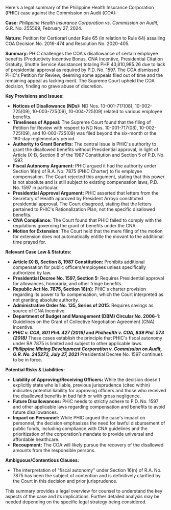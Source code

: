 Here's a legal summary of the Philippine Health Insurance Corporation (PHIC) case against the Commission on Audit (COA):

**Case:** *Philippine Health Insurance Corporation vs. Commission on Audit*, G.R. No. 255569, February 27, 2024.

**Nature:** Petition for Certiorari under Rule 65 (in relation to Rule 64) assailing COA Decision No. 2016-474 and Resolution No. 2020-405.

**Summary:**
PHIC challenges the COA's disallowance of certain employee benefits (Productivity Incentive Bonus, CNA Incentive, Presidential Citation Gratuity, Shuttle Service Assistance) totaling PHP 43,810,985.26 due to lack of presidential approval as required by P.D. No. 1597. The COA dismissed PHIC's Petition for Review, deeming some appeals filed out of time and the remaining appeal as lacking merit. The Supreme Court upheld the COA decision, finding no grave abuse of discretion.

**Key Provisions and Issues:**

*   **Notices of Disallowance (NDs):** ND Nos. 10-001-717(08), 10-002-725(09), 10-003-725(09), 10-004-725(09) related to various employee benefits.
*   **Timeliness of Appeal:** The Supreme Court found that the filing of Petition for Review with respect to ND Nos. 10-001-717(08), 10-002-725(09), and 10-003-725(09) was filed beyond the six-month or the 180-day reglementary period.
*   **Authority to Grant Benefits:** The central issue is PHIC's authority to grant the disallowed benefits without Presidential approval, in light of Article IX-B, Section 8 of the 1987 Constitution and Section 5 of P.D. No. 1597.
*   **Fiscal Autonomy Argument:** PHIC argued it had the authority under Section 16(n) of R.A. No. 7875 (PHIC Charter) to fix employee compensation. The Court rejected this argument, stating that this power is not absolute and is still subject to existing compensation laws, P.D. No. 1597 in particular.
*   **Presidential Approval Argument:** PHIC asserted that letters from the Secretary of Health approved by President Arroyo constituted presidential approval. The Court disagreed, stating that the letters pertained to PHIC's Rationalization Plan, not the specific disallowed benefits.
*   **CNA Compliance:** The Court found that PHIC failed to comply with the regulations governing the grant of benefits under the CNA.
*   **Motion for Extension:** The Court held that the mere filing of the motion for extension does not automatically entitle the movant to the additional time prayed for.

**Relevant Case Law & Statutes:**

*   **Article IX-B, Section 8, 1987 Constitution:** Prohibits additional compensation for public officers/employees unless specifically authorized by law.
*   **Presidential Decree No. 1597, Section 5:** Requires Presidential approval for allowances, honoraria, and other fringe benefits.
*   **Republic Act No. 7875, Section 16(n):** PHIC's charter provision regarding its power to fix compensation, which the Court interpreted as not granting absolute authority.
*   **Administrative Order No. 135, Series of 2015**: Requires savings as source of CNA Incentive.
*   **Department of Budget and Management (DBM) Circular No. 2006-1**: Guidelines on the Grant of Collective Negotiation Agreement (CNA) Incentive.
*   ***PHIC v. COA, 801 Phil. 427 (2016)* and *Philhealth v. COA, 839 Phil. 573 (2018)*** These cases establish the principle that PHIC's fiscal autonomy under RA 7875 is limited and subject to other applicable laws.
*   ***Philippine Mining Development Corporation v. Commission on Audit, G.R. No. 245273, July 27, 2021*** Presidential Decree No. 1597 continues to be in force.

**Potential Risks & Liabilities:**

*   **Liability of Approving/Receiving Officers:** While the decision doesn't explicitly state who is liable, previous jurisprudence (cited within) indicates potential liability for approving officers and those who received the disallowed benefits in bad faith or with gross negligence.
*   **Future Disallowances:** PHIC needs to strictly adhere to P.D. No. 1597 and other applicable laws regarding compensation and benefits to avoid future disallowances.
*   **Impact on Personnel:** While PHIC argued the case's impact on personnel, the decision emphasizes the need for lawful disbursement of public funds, including compliance with CNA guidelines and the prioritization of the corporation’s mandate to provide universal and affordable healthcare.
*   **Recoupment:** The COA will likely pursue the recovery of the disallowed amounts from the responsible persons.

**Ambiguous/Contentious Clauses:**

*   The interpretation of "fiscal autonomy" under Section 16(n) of R.A. No. 7875 has been the subject of contention and is definitively clarified by the Court in this decision and prior jurisprudence.

This summary provides a legal overview for counsel to understand the key aspects of the case and its implications. Further detailed analysis may be needed depending on the specific legal strategy being considered.
